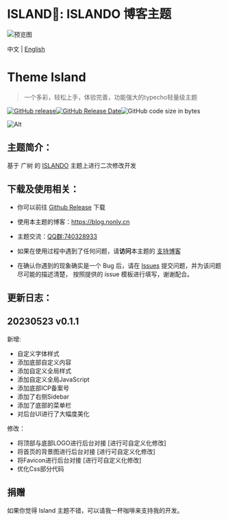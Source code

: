 ﻿ISLAND🌸: ISLANDO 博客主题
===

![预览图](https://images.gitee.com/uploads/images/2018/0711/184308_577173c1_1258290.jpeg "ISLAND_SAMPLE.jpg")

中文 | [English](README-en.md)

<h1 align="left">Theme Island </h1>

> 一个多彩，轻松上手，体验完善，功能强大的typecho轻量级主题

[![GitHub release](https://img.shields.io/github/v/release/Inon1y/typecho-Island-theme.svg?style=for-the-badge&logo=appveyor)](https://github.com/Inon1y/typecho-Island-theme/releases/latest)[![GitHub Release Date](https://img.shields.io/github/release-date/Inon1y/typecho-Island-theme?style=for-the-badge&logo=appveyor)](https://github.com/mirai-mamori/Sakurairo/releases)![GitHub code size in bytes](https://img.shields.io/github/languages/code-size/Inon1y/typecho-Island-theme?style=for-the-badge&logo=appveyor)

![Alt](https://repobeats.axiom.co/api/embed/7a435662688447891fadc6fdfc7d28e58af8cbbf.svg "Repobeats analytics image")

## 主题简介：

基于 广树 的 [ISLANDO](https://www.wikimoe.com/?post=164) 主题上进行二次修改开发

## 下载及使用相关：

- 你可以前往 [Github Release](https://github.com/Inon1y/typecho-Island-theme/releases/latest) 下载

- 使用本主题的博客：https://blog.nonly.cn

- 主题交流：[QQ群:740328933](http://qm.qq.com/cgi-bin/qm/qr?_wv=1027&k=5PwThDNZPcUkYu-t1Ltk735AgIUn7Pf2&authKey=WiVtQ%2BB6uPURqupbfpHkbf0hk2AbffVokTQsz%2Flt4KN7zSq8MI9ydR9VtPzpzJwd&noverify=0&group_code=740328933)

- 如果在使用过程中遇到了任何问题，请**访问**本主题的 [支持博客](https://blog.nonly.cn/island.html) 

- 在确认你遇到的现象确实是一个 Bug 后，请在 [Issues](https://github.com/Inon1y/typecho-Island-theme/issues/new/choose) 提交问题，并为该问题尽可能的描述清楚，
按照提供的 issue 模板进行填写，谢谢配合。

## 更新日志：

## 20230523 v0.1.1

新增:
+ 自定义字体样式
+ 添加底部自定义内容
+ 添加自定义全局样式
+ 添加自定义全局JavaScript
+ 添加底部ICP备案号
+ 添加了右侧Sidebar
+ 添加了底部的菜单栏
+ 对后台UI进行了大幅度美化

修改：
* 将顶部与底部LOGO进行后台对接 [进行可自定义化修改]
* 将首页的背景图进行后台对接 [进行可自定义化修改]
* 将Favicon进行后台对接 [进行可自定义化修改]
* 优化Css部分代码

## 捐赠
如果你觉得 Island 主题不错，可以请我一杯咖啡来支持我的开发。
